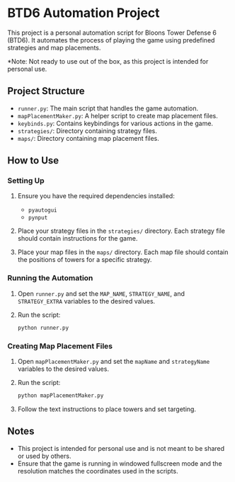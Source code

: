# BTD6 Automation Project

This project is a personal automation script for Bloons Tower Defense 6 (BTD6). It automates the process of playing the game using predefined strategies and map placements.

\*Note: Not ready to use out of the box, as this project is intended for personal use.

## Project Structure

-   `runner.py`: The main script that handles the game automation.
-   `mapPlacementMaker.py`: A helper script to create map placement files.
-   `keybinds.py`: Contains keybindings for various actions in the game.
-   `strategies/`: Directory containing strategy files.
-   `maps/`: Directory containing map placement files.

## How to Use

### Setting Up

1. Ensure you have the required dependencies installed:

    - `pyautogui`
    - `pynput`

2. Place your strategy files in the `strategies/` directory. Each strategy file should contain instructions for the game.

3. Place your map files in the `maps/` directory. Each map file should contain the positions of towers for a specific strategy.

### Running the Automation

1. Open `runner.py` and set the `MAP_NAME`, `STRATEGY_NAME`, and `STRATEGY_EXTRA` variables to the desired values.

2. Run the script:
    ```sh
    python runner.py
    ```

### Creating Map Placement Files

1. Open `mapPlacementMaker.py` and set the `mapName` and `strategyName` variables to the desired values.

2. Run the script:

    ```sh
    python mapPlacementMaker.py
    ```

3. Follow the text instructions to place towers and set targeting.

## Notes

-   This project is intended for personal use and is not meant to be shared or used by others.
-   Ensure that the game is running in windowed fullscreen mode and the resolution matches the coordinates used in the scripts.
